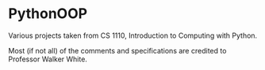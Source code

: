 # PythonOOP
Various projects taken from CS 1110, Introduction to Computing with Python.

Most (if not all) of the comments and specifications are credited to Professor Walker White. 
